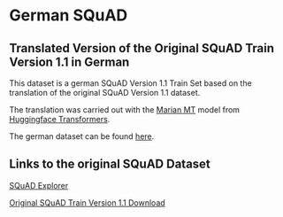 # German SQuAD
## Translated Version of the Original SQuAD Train Version 1.1 in German

This dataset is a german SQuAD Version 1.1 Train Set based on the translation of the original SQuAD Version 1.1 dataset.

The translation was carried out with the [Marian MT](https://huggingface.co/Helsinki-NLP/opus-mt-en-de "Huggingface Model Explorer")
 model from [Huggingface Transformers](https://huggingface.co/transformers/ "Huggingface Transformer").

The german dataset can be found [here](./Translated_German_SQuAD-Train-v1.1.json).

## Links to the original SQuAD Dataset
[SQuAD Explorer](https://rajpurkar.github.io/SQuAD-explorer/ "SQuAD Explorer")

[Original SQuAD Train Version 1.1 Download](https://rajpurkar.github.io/SQuAD-explorer/dataset/train-v1.1.json "Original SQuAD Train Version 1.1 Download")

 